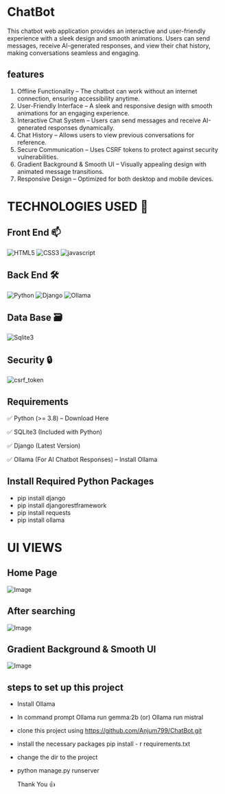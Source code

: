 # ChatBot
 This chatbot web application provides an interactive and user-friendly experience with a 
 sleek design and smooth animations. Users can send messages, receive AI-generated 
 responses, and view their chat history, making conversations seamless and engaging.

## features
1. Offline Functionality – The chatbot can work without an internet connection, ensuring                             accessibility anytime.
2. User-Friendly Interface – A sleek and responsive design with smooth animations for an                               engaging experience.
3. Interactive Chat System – Users can send messages and receive AI-generated responses                                dynamically.
4. Chat History – Allows users to view previous conversations for reference.
5. Secure Communication – Uses CSRF tokens to protect against security vulnerabilities.
6. Gradient Background & Smooth UI – Visually appealing design with animated message                                           transitions.
7. Responsive Design – Optimized for both desktop and mobile devices.

# TECHNOLOGIES USED 📌
## Front End 📫
![HTML5](https://img.shields.io/badge/html5-%23E34F26.svg?style=for-the-badge&logo=html5&logoColor=white)
![CSS3](https://img.shields.io/badge/css3-%231572B6.svg?style=for-the-badge&logo=css3&logoColor=white)
![javascript](https://img.shields.io/badge/JavaScript-F7DF1E?style=for-the-badge&logo=javascript&logoColor=black)

## Back End 🛠️
![Python](https://img.shields.io/badge/python-3670A0?style=for-the-badge&logo=python&logoColor=ffdd54)
![Django](https://img.shields.io/badge/django-%23092E20.svg?style=for-the-badge&logo=django&logoColor=white)
![Ollama](https://img.shields.io/badge/Ollama-AI%20Chatbot-%23008080?style=for-the-badge&logo=OpenAI&logoColor=white)

## Data Base 🗃️
![Sqlite3](https://img.shields.io/badge/sqlite3-%23003B57.svg?style=for-the-badge&logo=sqlite&logoColor=white)

## Security 🔒
![csrf_token](https://img.shields.io/badge/CSRF%20Protection-Enabled-%23FF6F00?style=for-the-badge&logo=security&logoColor=white)

## Requirements
✅ Python (>= 3.8) – Download Here

✅ SQLite3 (Included with Python)

✅ Django (Latest Version)

✅ Ollama (For AI Chatbot Responses) – Install Ollama

##  Install Required Python Packages
  - pip install django
  - pip install djangorestframework
  - pip install requests 
  - pip install ollama 

# UI VIEWS
## Home Page
![Image](https://github.com/user-attachments/assets/034c6949-551d-4c54-baee-3493e7e127e8)

## After searching
![Image](https://github.com/user-attachments/assets/24afa137-4d27-4060-94d7-d143c8d3d00f)

## Gradient Background & Smooth UI
![Image](https://github.com/user-attachments/assets/9f1aef87-bd83-4b21-b918-c5ffa9b6fba0)

## steps to set up this project
- Install Ollama
- In command prompt Ollama run gemma:2b (or) Ollama run mistral 
- clone this project using https://github.com/Anjum799/ChatBot.git
- install the necessary packages
   pip install - r requirements.txt
- change the dir to the project
- python manage.py runserver

  Thank You 👍
